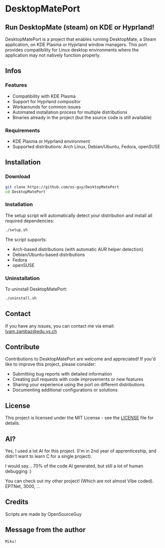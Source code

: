 # DesktopMatePort
## Run DesktopMate (steam) on KDE or Hyprland!
DesktopMatePort is a project that enables running DesktopMate, a Steam application, on KDE Plasma or Hyprland window managers. This port provides compatibility for Linux desktop environments where the application may not natively function properly.

## Infos

### Features
- Compatibility with KDE Plasma
- Support for Hyprland compositor
- Workarounds for common issues
- Automated installation process for multiple distributions
- Binaries already in the project (but the source code is still available)

### Requirements
- KDE Plasma or Hyprland environment
- Supported distributions: Arch Linux, Debian/Ubuntu, Fedora, openSUSE

## Installation

### Download

```bash
git clone https://github.com/os-guy/DesktopMatePort
cd DesktopMatePort
```

### Installation

The setup script will automatically detect your distribution and install all required dependencies:

```bash
./setup.sh
```

The script supports:
- Arch-based distributions (with automatic AUR helper detection)
- Debian/Ubuntu-based distributions
- Fedora
- openSUSE

### Uninstallation

To uninstall DesktopMatePort:

```bash
./uninstall.sh
```

## Contact
If you have any issues, you can contact me via email: lyam.zambaz@edu.vs.ch

## Contribute

Contributions to DesktopMatePort are welcome and appreciated! If you'd like to improve this project, please consider:

- Submitting bug reports with detailed information
- Creating pull requests with code improvements or new features
- Sharing your experience using the port on different distributions
- Documenting additional configurations or solutions

## License

This project is licensed under the MIT License - see the [LICENSE](LICENSE) file for details.

## AI?

Yes, I used a lot AI for this project. (I'm in 2nd year of apprenticeship, and didn't want to learn C for a single project).

I would say... 70% of the code AI generated, but still a lot of human debugging :)

You can check out my other project! (Which are not almost Vibe coded). EPTNet, 3000, ...

## Credits
Scripts are made by OpenSourceGuy

## Message from the author
`Miku!`
